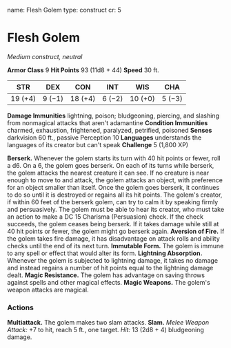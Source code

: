 name: Flesh Golem
type: construct
cr: 5

# Flesh Golem
_Medium construct, neutral_

**Armor Class** 9
**Hit Points** 93 (11d8 + 44)
**Speed** 30 ft.

| STR     | DEX     | CON     | INT     | WIS     | CHA     |
|---------|---------|---------|---------|---------|---------|
| 19 (+4) | 9 (−1)  | 18 (+4) | 6 (−2)  | 10 (+0) | 5 (−3)  |

**Damage Immunities** lightning, poison; bludgeoning, piercing, and slashing from nonmagical attacks that aren't adamantine
**Condition Immunities** charmed, exhaustion, frightened, paralyzed, petrified, poisoned
**Senses** darkvision 60 ft., passive Perception 10
**Languages** understands the languages of its creator but can't speak
**Challenge** 5 (1,800 XP)

**Berserk.** Whenever the golem starts its turn with 40 hit points or fewer, roll a d6. On a 6, the golem goes berserk. On each of its turns while berserk, the golem attacks the nearest creature it can see. If no creature is near enough to move to and attack, the golem attacks an object, with preference for an object smaller than itself. Once the golem goes berserk, it continues to do so until it is destroyed or regains all its hit points.
The golem's creator, if within 60 feet of the berserk golem, can try to calm it by speaking firmly and persuasively. The golem must be able to hear its creator, who must take an action to make a DC 15 Charisma (Persuasion) check. If the check succeeds, the golem ceases being berserk. If it takes damage while still at 40 hit points or fewer, the golem might go berserk again.
**Aversion of Fire.** If the golem takes fire damage, it has disadvantage on attack rolls and ability checks until the end of its next turn.
**Immutable Form.** The golem is immune to any spell or effect that would alter its form.
**Lightning Absorption.** Whenever the golem is subjected to lightning damage, it takes no damage and instead regains a number of hit points equal to the lightning damage dealt.
**Magic Resistance.** The golem has advantage on saving throws against spells and other magical effects.
**Magic Weapons.** The golem's weapon attacks are magical.

### Actions
**Multiattack.** The golem makes two slam attacks.
**Slam.** _Melee Weapon Attack:_ +7 to hit, reach 5 ft., one target. _Hit:_ 13 (2d8 + 4) bludgeoning damage.
